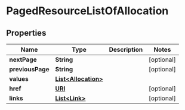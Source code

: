 

# PagedResourceListOfAllocation

## Properties

Name | Type | Description | Notes
------------ | ------------- | ------------- | -------------
**nextPage** | **String** |  |  [optional]
**previousPage** | **String** |  |  [optional]
**values** | [**List&lt;Allocation&gt;**](Allocation.md) |  | 
**href** | [**URI**](URI.md) |  |  [optional]
**links** | [**List&lt;Link&gt;**](Link.md) |  |  [optional]



